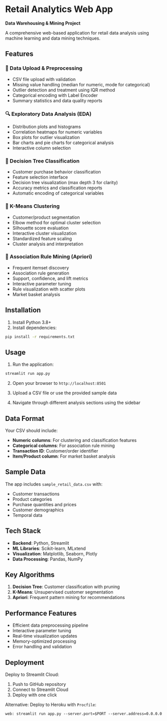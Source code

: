 # Retail Analytics Web App
**Data Warehousing & Mining Project**

A comprehensive web-based application for retail data analysis using machine learning and data mining techniques.

## Features

### 📁 Data Upload & Preprocessing
- CSV file upload with validation
- Missing value handling (median for numeric, mode for categorical)
- Outlier detection and treatment using IQR method
- Categorical encoding with Label Encoder
- Summary statistics and data quality reports

### 🔍 Exploratory Data Analysis (EDA)
- Distribution plots and histograms
- Correlation heatmaps for numeric variables
- Box plots for outlier visualization
- Bar charts and pie charts for categorical analysis
- Interactive column selection

### 🌳 Decision Tree Classification
- Customer purchase behavior classification
- Feature selection interface
- Decision tree visualization (max depth 3 for clarity)
- Accuracy metrics and classification reports
- Automatic encoding of categorical variables

### 🎯 K-Means Clustering
- Customer/product segmentation
- Elbow method for optimal cluster selection
- Silhouette score evaluation
- Interactive cluster visualization
- Standardized feature scaling
- Cluster analysis and interpretation

### 🔗 Association Rule Mining (Apriori)
- Frequent itemset discovery
- Association rule generation
- Support, confidence, and lift metrics
- Interactive parameter tuning
- Rule visualization with scatter plots
- Market basket analysis

## Installation

1. Install Python 3.8+
2. Install dependencies:
```bash
pip install -r requirements.txt
```

## Usage

1. Run the application:
```bash
streamlit run app.py
```

2. Open your browser to `http://localhost:8501`

3. Upload a CSV file or use the provided sample data

4. Navigate through different analysis sections using the sidebar

## Data Format

Your CSV should include:
- **Numeric columns**: For clustering and classification features
- **Categorical columns**: For association rule mining
- **Transaction ID**: Customer/order identifier
- **Item/Product column**: For market basket analysis

## Sample Data

The app includes `sample_retail_data.csv` with:
- Customer transactions
- Product categories
- Purchase quantities and prices
- Customer demographics
- Temporal data

## Tech Stack

- **Backend**: Python, Streamlit
- **ML Libraries**: Scikit-learn, MLxtend
- **Visualization**: Matplotlib, Seaborn, Plotly
- **Data Processing**: Pandas, NumPy

## Key Algorithms

1. **Decision Tree**: Customer classification with pruning
2. **K-Means**: Unsupervised customer segmentation
3. **Apriori**: Frequent pattern mining for recommendations

## Performance Features

- Efficient data preprocessing pipeline
- Interactive parameter tuning
- Real-time visualization updates
- Memory-optimized processing
- Error handling and validation

## Deployment

Deploy to Streamlit Cloud:
1. Push to GitHub repository
2. Connect to Streamlit Cloud
3. Deploy with one click

Alternative: Deploy to Heroku with `Procfile`:
```
web: streamlit run app.py --server.port=$PORT --server.address=0.0.0.0
```
